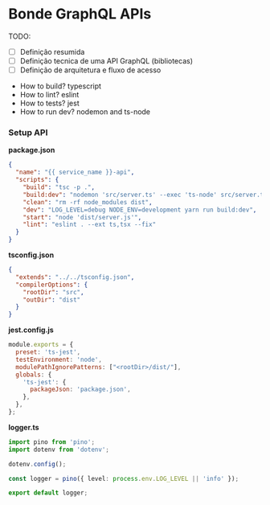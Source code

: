 # Bonde GraphQL APIs

TODO:

- [ ] Definição resumida
- [ ] Definição tecnica de uma API GraphQL (bibliotecas)
- [ ] Definição de arquitetura e fluxo de acesso

- How to build? typescript
- How to lint? eslint
- How to tests? jest
- How to run dev? nodemon and ts-node

### Setup API

**package.json**

```json
{
  "name": "{{ service_name }}-api",
  "scripts": {
    "build": "tsc -p .",
    "build:dev": "nodemon 'src/server.ts' --exec 'ts-node' src/server.ts -e ts,graphql",
    "clean": "rm -rf node_modules dist",
    "dev": "LOG_LEVEL=debug NODE_ENV=development yarn run build:dev",
    "start": "node 'dist/server.js'",
    "lint": "eslint . --ext ts,tsx --fix"
  }
}
```

**tsconfig.json**

```json
{
  "extends": "../../tsconfig.json",
  "compilerOptions": {
    "rootDir": "src",
    "outDir": "dist"
  }
}
```

**jest.config.js**

```js
module.exports = {
  preset: 'ts-jest',
  testEnvironment: 'node',
  modulePathIgnorePatterns: ["<rootDir>/dist/"],
  globals: {
    'ts-jest': {
      packageJson: 'package.json',
    },
  },
};
```

**logger.ts**

```ts
import pino from 'pino';
import dotenv from 'dotenv';

dotenv.config();

const logger = pino({ level: process.env.LOG_LEVEL || 'info' });

export default logger;
```